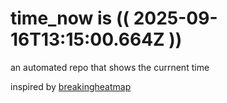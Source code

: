 # time_now is (( 2025-09-16T13:15:00.664Z ))

an automated repo that shows the currnent time

inspired by [breakingheatmap](https://github.com/breakingheatmap/breakingheatmap)